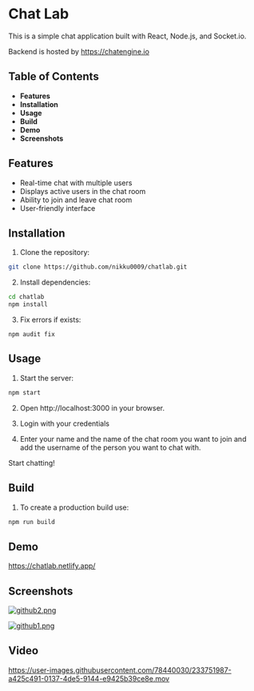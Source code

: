 
# Chat Lab

This is a simple chat application built with React, Node.js, and Socket.io.

Backend is hosted by https://chatengine.io 




## Table of Contents
* **Features**
* **Installation**
* **Usage**
* **Build**
* **Demo**
* **Screenshots**

## Features 
* Real-time chat with multiple users
* Displays active users in the chat room
* Ability to join and leave chat room
* User-friendly interface

## Installation

1. Clone the repository:

```bash
git clone https://github.com/nikku0009/chatlab.git

```

2. Install dependencies: 
```bash 
cd chatlab
npm install
```

3. Fix errors if exists:
```
npm audit fix
```


    
## Usage 

1. Start the server: 
```bash 
npm start 
```

2. Open http://localhost:3000 in your browser.

3. Login with your credentials

4. Enter your name and the name of the chat room you want to join and add the username of the person you want to chat with. 

Start chatting!
## Build

1. To create a production build use:
```bash 
npm run build
```



## Demo

https://chatlab.netlify.app/






## Screenshots

[![github2.png](https://i.postimg.cc/DZs1ZwXB/github2.png)](https://postimg.cc/G8L4grzy)

[![github1.png](https://i.postimg.cc/Pq0mTwPC/github1.png)](https://postimg.cc/5HqHmj5J)

## Video


https://user-images.githubusercontent.com/78440030/233751987-a425c491-0137-4de5-9144-e9425b39ce8e.mov



